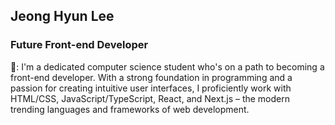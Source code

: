 ## Jeong Hyun Lee

### Future Front-end Developer

💬: I'm a dedicated computer science student who's on a path to becoming a front-end developer. 
With a strong foundation in programming and a passion for creating intuitive user interfaces, I proficiently work with HTML/CSS, JavaScript/TypeScript, React, and Next.js – the modern trending languages and frameworks of web development.


<!--
**JunLee8108/JunLee8108** is a ✨ _special_ ✨ repository because its `README.md` (this file) appears on your GitHub profile.

Here are some ideas to get you started:

- 🔭 I’m currently working on ...
- 🌱 I’m currently learning ...
- 👯 I’m looking to collaborate on ...
- 🤔 I’m looking for help with ...
- 💬 Ask me about ...
- 📫 How to reach me: ...
- 😄 Pronouns: ...
- ⚡ Fun fact: ...
-->
